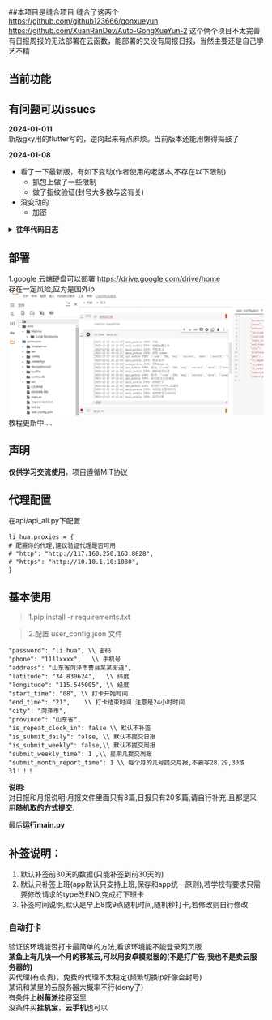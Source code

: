 ##本项目是缝合项目
  缝合了这两个
  https://github.com/github123666/gonxueyun
  https://github.com/XuanRanDev/Auto-GongXueYun-2
  这个俩个项目不太完善有日报周报的无法部署在云函数，能部署的又没有周报日报，当然主要还是自己学艺不精
## 当前功能

## 有问题可以issues
**2024-01-011**   
新版gxy用的flutter写的，逆向起来有点麻烦。当前版本还能用懒得捣鼓了

**2024-01-08**  
+ 看了一下最新版，有如下变动(作者使用的老版本,不存在以下限制)
  - 抓包上做了一些限制
  - 做了指纹验证(封号大多数与这有关)
+ 没变动的 
  - 加密
<details> <summary> <b>往年代码日志</b> </summary> 
  
**2023-12-12**

+ 新增添加代理选项
+ 基本功能已完善
+ 新增打卡环境(免费)

**2023-12-11**

+ 1修改bug
+ 2完善日报和周报
+ 3新增提交月报

**2023-12-9**

+ 1 新增提交日报
+ 2 新增提交周报

**2023-12-4**

1. 打卡
2. 补签(补前未30天打卡)
</details>


## 部署

1.google 云端硬盘可以部署 https://drive.google.com/drive/home  
存在一定风险,应为是国外ip
![img](./img/success.png)
教程更新中....  

## 声明

**仅供学习交流使用**，项目遵循MIT协议

## 代理配置

在api/api_all.py下配置

```angular2html
li_hua.proxies = {
# 配置你的代理,建议验证代理是否可用
# "http": "http://117.160.250.163:8828",
# "https": "http://10.10.1.10:1080",
}
```

## 基本使用

> 1.pip install -r requirements.txt

> 2.配置 user_config.json 文件

```angular2html
"password": "li hua", \\ 密码
"phone": "1111xxxx",   \\ 手机号
"address": "山东省菏泽市曹县某某街道",
"latitude": "34.830624",   \\ 纬度
"longitude": "115.545005", \\ 经度
"start_time": "08", \\ 打卡开始时间
"end_time": "21",    \\ 打卡结束时间 注意是24小时时间
"city": "菏泽市",
"province": "山东省",
"is_repeat_clock_in": false \\ 默认不补签
"is_submit_daily": false, \\ 默认不提交日报
"is_submit_weekly": false,\\ 默认不提交周报
"submit_weekly_time": 1 ,\\ 星期几提交周报
"submit_month_report_time": 1 \\ 每个月的几号提交月报,不要写28,29,30或31！！！
```

**说明:**  
对日报和月报说明:月报文件里面只有3篇,日报只有20多篇,请自行补充.且都是采用**随机取的方式提交**.

最后**运行main.py**

## **补签说明**：

1. 默认补签前30天的数据(只能补签到前30天的)
2. 默认只补签上班(app默认只支持上班,保存和app统一原则),若学校有要求只需要修改请求的type改END,变成打下班卡
3. 补签时间说明,默认是早上8或9点随机时间,随机秒打卡,若修改则自行修改

### 自动打卡

验证该环境能否打卡最简单的方法,看该环境能不能登录网页版   
**某鱼上有几块一个月的移某云,可以用安卓模拟器的(不是打广告,我也不是卖云服务器的)**    
买代理(有点贵)，免费的代理不太稳定(频繁切换ip好像会封号)     
某讯和某里的云服务器大概率不行(deny了)     
有条件上**树莓派**挂寝室里   
没条件买**挂机宝**，**云手机**也可以
